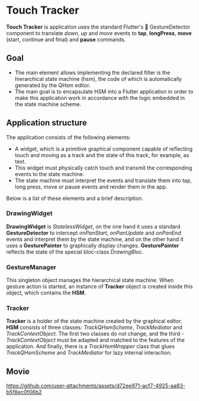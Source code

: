 # Touch Tracker

__Touch Tracker__ is application uses the standard Flutter's 🙌 GestureDetector component to translate _down_, _up_ and _move_ events to __tap__, __longPress__, __move__ (start, continue and final) and __pause__ commands.

## Goal

- The main element allows implementing the declared filter is the hierarchical state machine (hsm), the code of which is automatically generated by the QHsm editor.
- The main goal is to encapsulate HSM into a Flutter application in order to make this application work in accordance with the logic embedded in the state machine scheme.

## Application structure

The application consists of the following elements:

- A widget, which is a primitive graphical component capable of reflecting touch and moving as a track and the state of this track, for example, as text.
- This widget must physically catch touch and transmit the corresponding events to the state machine.
- The state machine must interpret the events and translate them into tap, long press, move or pause events and render them in the app.

Below is a list of these elements and a brief description.

### DrawingWidget
__DrawingWidget__ is _StatelessWidget_, on the one hand it uses a standard __GestureDetector__ to intercept _onPanStart_, _onPanUpdate_ and _onPanEnd_ events and interpret them by the state machine, and on the other hand it uses a __GesturePainter__ to graphically display changes. __GesturePainter__ reflects the state of the special bloc-class _DrawingBloc_.

### GestureManager
This singleton object manages the hierarchical state machine. When gesture action is started, an instance of __Tracker__ object is created inside this object, which contains the __HSM__.

### Tracker
__Tracker__ is a holder of the state machine created by the graphical editor. __HSM__ consists of three classes: _TrackQHsmScheme_, _TrackMediator_ and _TrackContextObject_. The first two classes do not change, and the third - _TrackContextObject_ must be adapted and matched to the features of the application. And finally, there is a _TrackHsmWrapper_ class that glues _TrackQHsmScheme_ and _TrackMediator_ for lazy internal interaction.



## Movie

https://github.com/user-attachments/assets/d72ee971-acf7-4925-aa83-b5f8ec0f06b2


